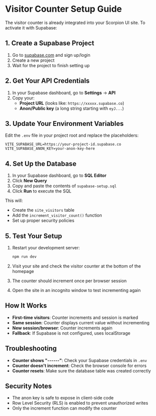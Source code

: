 # Visitor Counter Setup Guide

The visitor counter is already integrated into your Scorpion UI site. To activate it with Supabase:

## 1. Create a Supabase Project

1. Go to [supabase.com](https://supabase.com) and sign up/login
2. Create a new project
3. Wait for the project to finish setting up

## 2. Get Your API Credentials

1. In your Supabase dashboard, go to **Settings** → **API**
2. Copy your:
   - **Project URL** (looks like: `https://xxxxx.supabase.co`)
   - **Anon/Public key** (a long string starting with `eyJ...`)

## 3. Update Your Environment Variables

Edit the `.env` file in your project root and replace the placeholders:

```env
VITE_SUPABASE_URL=https://your-project-id.supabase.co
VITE_SUPABASE_ANON_KEY=your-anon-key-here
```

## 4. Set Up the Database

1. In your Supabase dashboard, go to **SQL Editor**
2. Click **New Query**
3. Copy and paste the contents of `supabase-setup.sql`
4. Click **Run** to execute the SQL

This will:
- Create the `site_visitors` table
- Add the `increment_visitor_count()` function
- Set up proper security policies

## 5. Test Your Setup

1. Restart your development server:
   ```bash
   npm run dev
   ```

2. Visit your site and check the visitor counter at the bottom of the homepage
3. The counter should increment once per browser session
4. Open the site in an incognito window to test incrementing again

## How It Works

- **First-time visitors**: Counter increments and session is marked
- **Same session**: Counter displays current value without incrementing
- **New session/browser**: Counter increments again
- **Fallback**: If Supabase is not configured, uses localStorage

## Troubleshooting

- **Counter shows "------"**: Check your Supabase credentials in `.env`
- **Counter doesn't increment**: Check the browser console for errors
- **Counter resets**: Make sure the database table was created correctly

## Security Notes

- The anon key is safe to expose in client-side code
- Row Level Security (RLS) is enabled to prevent unauthorized writes
- Only the increment function can modify the counter